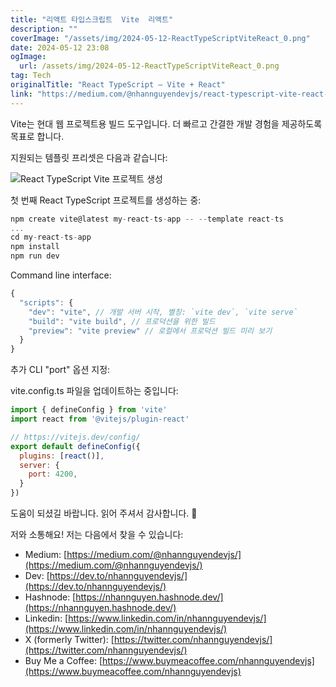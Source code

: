 ```yaml
---
title: "리액트 타입스크립트  Vite  리액트"
description: ""
coverImage: "/assets/img/2024-05-12-ReactTypeScriptViteReact_0.png"
date: 2024-05-12 23:08
ogImage: 
  url: /assets/img/2024-05-12-ReactTypeScriptViteReact_0.png
tag: Tech
originalTitle: "React TypeScript — Vite + React"
link: "https://medium.com/@nhannguyendevjs/react-typescript-vite-react-52a8d0f57432"
---
```



Vite는 현대 웹 프로젝트용 빌드 도구입니다. 더 빠르고 간결한 개발 경험을 제공하도록 목표로 합니다.

지원되는 템플릿 프리셋은 다음과 같습니다:

![React TypeScript Vite 프로젝트 생성](/assets/img/2024-05-12-ReactTypeScriptViteReact_0.png)

첫 번째 React TypeScript 프로젝트를 생성하는 중:



```js
npm create vite@latest my-react-ts-app -- --template react-ts
...
cd my-react-ts-app
npm install
npm run dev
```

Command line interface:

```js
{
  "scripts": {
    "dev": "vite", // 개발 서버 시작, 별칭: `vite dev`, `vite serve`
    "build": "vite build", // 프로덕션을 위한 빌드
    "preview": "vite preview" // 로컬에서 프로덕션 빌드 미리 보기
  }
}
```

추가 CLI "port" 옵션 지정:



vite.config.ts 파일을 업데이트하는 중입니다:

```js
import { defineConfig } from 'vite'
import react from '@vitejs/plugin-react'

// https://vitejs.dev/config/
export default defineConfig({
  plugins: [react()],
  server: {
    port: 4200,
  }
})
```

도움이 되셨길 바랍니다. 읽어 주셔서 감사합니다. 🙏

저와 소통해요! 저는 다음에서 찾을 수 있습니다:



- Medium: [https://medium.com/@nhannguyendevjs/](https://medium.com/@nhannguyendevjs/)
- Dev: [https://dev.to/nhannguyendevjs/](https://dev.to/nhannguyendevjs/)
- Hashnode: [https://nhannguyen.hashnode.dev/](https://nhannguyen.hashnode.dev/)
- Linkedin: [https://www.linkedin.com/in/nhannguyendevjs/](https://www.linkedin.com/in/nhannguyendevjs/)
- X (formerly Twitter): [https://twitter.com/nhannguyendevjs/](https://twitter.com/nhannguyendevjs/)
- Buy Me a Coffee: [https://www.buymeacoffee.com/nhannguyendevjs](https://www.buymeacoffee.com/nhannguyendevjs)